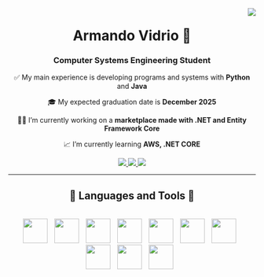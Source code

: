 <img align="right" src="https://visitor-badge.laobi.icu/badge?page_id=ArmandoVidrio.ArmandoVidrio" />
<div align="center">
    <h1>Armando Vidrio 👀</h1>
    <h3>Computer Systems Engineering Student</h3>
</div>

<div align="center">
    <p>✅ My main experience is developing programs and systems with <strong>Python</strong> and <strong>Java</strong></p>
    <p>🎓 My expected graduation date is <strong>December 2025</strong></p>
    <p>👨‍💻 I’m currently working on a <strong>marketplace made with .NET and Entity Framework Core</strong></p>
    <p>📈 I’m currently learning <strong>AWS, .NET CORE</strong></p>

</div>

<div align="center">
    <a href="https://www.linkedin.com/in/armando-vidrio-9b008725b/"> 
    <img src="https://img.shields.io/badge/LinkedIn-0077B5?style=for-the-badge&logo=linkedin&logoColor=white" target="_blank" />
    </a>
    <a href="https://www.youtube.com/watch?v=er0EjyCEZRA"> 
    <img src="https://img.shields.io/badge/Portfolio-FF5722?style=for-the-badge&logo=todoist&logoColor=white" target="_blank" /> <!-- sqlite, safari, google-chrome are other good icon options -->
    </a>
    <a href="mailto:avidrio39@gmail.com"> 
    <img src="https://img.shields.io/badge/Gmail-333333?style=for-the-badge&logo=gmail&logoColor=red" />
    </a>

</div>

---

<h2 align="center">🔨 Languages and Tools 🔨</h2>
<br/>
<div align="center">
    <img width="50px" style="padding-right:10px" src="https://cdn.jsdelivr.net/gh/devicons/devicon@latest/icons/python/python-original.svg" />
    <img width="50px" style="padding-right:10px" src="https://cdn.jsdelivr.net/gh/devicons/devicon@latest/icons/java/java-original.svg" />
    <img width="50px" style="padding-right:10px" src="https://cdn.jsdelivr.net/gh/devicons/devicon@latest/icons/csharp/csharp-original.svg" />
    <img width="50px" style="padding-right:10px" src="https://cdn.jsdelivr.net/gh/devicons/devicon@latest/icons/dotnetcore/dotnetcore-original.svg" />
    <img width="50px" style="padding-right:10px" src="https://cdn.jsdelivr.net/gh/devicons/devicon@latest/icons/html5/html5-original.svg" />
    <img width="50px" style="padding-right:10px" src="https://cdn.jsdelivr.net/gh/devicons/devicon@latest/icons/css3/css3-original.svg" />
    <img width="50px" style="padding-right:10px" src="https://cdn.jsdelivr.net/gh/devicons/devicon@latest/icons/javascript/javascript-original.svg" />
    <img width="50px" style="padding-right:10px" src="https://cdn.jsdelivr.net/gh/devicons/devicon@latest/icons/docker/docker-original.svg" />
    <img width="50px" style="padding-right:10px" src="https://cdn.jsdelivr.net/gh/devicons/devicon@latest/icons/linux/linux-original.svg" />
    <img width="50px" style="padding-right:10px" src="https://cdn.jsdelivr.net/gh/devicons/devicon@latest/icons/git/git-original.svg" />  
</div>
